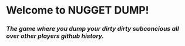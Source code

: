 # Welcome to NUGGET DUMP!

### _The game where you dump your dirty dirty subconcious all over other players github history._

